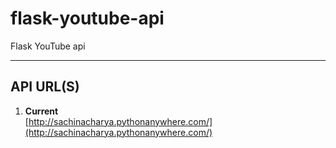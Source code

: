 # flask-youtube-api
Flask YouTube api
_____________________________________________________________________________
## API URL(S)
1. **Current**  
    [http://sachinacharya.pythonanywhere.com/](http://sachinacharya.pythonanywhere.com/)
